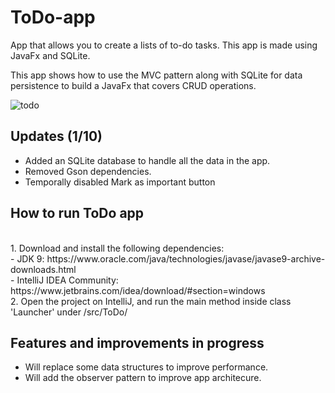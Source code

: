 # ToDo-app
App that allows you to create a lists of to-do tasks. This app is made using JavaFx and SQLite. 

This app shows how to use the MVC pattern along with SQLite for data persistence to build a JavaFx that covers CRUD operations. 

![todo](https://user-images.githubusercontent.com/58128571/201448951-59f5549a-3f39-4abc-8d69-78d3adf7702b.png)

## Updates (1/10)
- Added an SQLite database to handle all the data in the app.
- Removed Gson dependencies. 
- Temporally disabled Mark as important button

## How to run ToDo app
<br>
1. Download and install the following dependencies:<br>
  - JDK 9: https://www.oracle.com/java/technologies/javase/javase9-archive-downloads.html<br>
  - IntelliJ IDEA Community: https://www.jetbrains.com/idea/download/#section=windows
<br>
2. Open the project on IntelliJ, and run the main method inside class 'Launcher' under /src/ToDo/

## Features and improvements in progress
- Will replace some data structures to improve performance. 
- Will add the observer pattern to improve app architecure.
